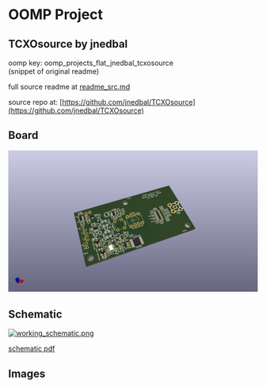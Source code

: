 # OOMP Project  
## TCXOsource  by jnedbal  
  
oomp key: oomp_projects_flat_jnedbal_tcxosource  
(snippet of original readme)  
  
  
  full source readme at [readme_src.md](readme_src.md)  
  
source repo at: [https://github.com/jnedbal/TCXOsource](https://github.com/jnedbal/TCXOsource)  
## Board  
  
[![working_3d.png](working_3d_600.png)](working_3d.png)  
## Schematic  
  
[![working_schematic.png](working_schematic_600.png)](working_schematic.png)  
  
[schematic pdf](working_schematic.pdf)  
## Images  

